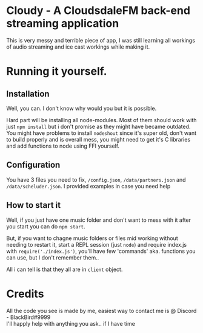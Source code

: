 # Cloudy - A CloudsdaleFM back-end streaming application

This is very messy and terrible piece of app, I was still learning all workings of audio streaming and ice cast workings while making it.

# Running it yourself.

## Installation

Well, you can. I don't know why would you but it is possible.

Hard part will be installing all node-modules.
Most of them should work with just `npm install` but i don't promise as they might have became outdated.
You might have problems to install `nodeshout` since it's super old, don't want to build properly and is overall mess, you might need to get it's C libraries and add functions to node using FFI yourself.

## Configuration

You have 3 files you need to fix, `/config.json`, `/data/partners.json` and `/data/scheluder.json`.
I provided examples in case you need help

## How to start it

Well, if you just have one music folder and don't want to mess with it after you start you can do `npm start`.

But, if you want to chagne music folders or files mid working without needing to restart it, start a REPL session (just `node`) and require index.js with `require('./index.js')`, you'll have few 'commands' aka. functions you can use, but I don't remember them.. 

All i can tell is that they all are in `client` object.

# Credits

All the code you see is made by me, easiest way to contact me is @ Discord - BlackBird#9999
<br/>I'll happly help with anything you ask.. if I have time
